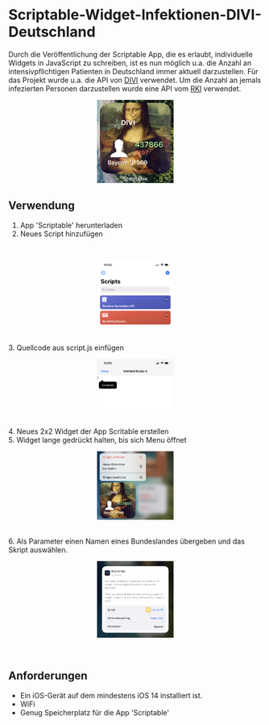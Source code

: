 # Scriptable-Widget-Infektionen-DIVI-Deutschland

Durch die Veröffentlichung der Scriptable App, die es erlaubt, individuelle Widgets in JavaScript zu schreiben, ist es nun möglich u.a. die Anzahl an intensivpflichtigen Patienten in Deutschland immer aktuell darzustellen. Für das Projekt wurde u.a. die API von [DIVI](https://www.divi.de/register/tagesreport "DIVI - Intensivregister") verwendet. Um die Anzahl an jemals infezierten Personen darzustellen wurde eine API vom [RKI](https://rki-covid-api.now.sh/ "RKI - aktuelle Fallzahlen") verwendet.

<p align="center"><img src="/media/preview.jpg" width="30%"></center>

## Verwendung
1. App 'Scriptable' herunterladen
2. Neues Script hinzufügen
<br>
<center><p align="center"><img src="/media/scriptable.jpg" width="30%"></center>
<br>
3. Quellcode aus script.js einfügen 
<br>
<center><p align="center"><img src="/media/script.jpg" width="30%"></center>
<br>
4. Neues 2x2 Widget der App Scritable erstellen
<br>
5. Widget lange gedrückt halten, bis sich Menu öffnet
<br>
<center><p align="center"><img src="/media/widget.jpg" width="30%"></center>
<br>
6. Als Parameter einen Namen eines Bundeslandes übergeben und das Skript auswählen.
<br>
<center><p align="center"><img src="/media/widget_settings.jpg" width="30%"></center>
<br>

## Anforderungen

* Ein iOS-Gerät auf dem mindestens iOS 14 installiert ist.
* WiFi
* Genug Speicherplatz für die App 'Scriptable'
